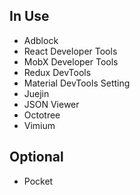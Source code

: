 ## In Use

- Adblock
- React Developer Tools
- MobX Developer Tools
- Redux DevTools
- Material DevTools Setting
- Juejin
- JSON Viewer
- Octotree
- Vimium

## Optional

- Pocket
